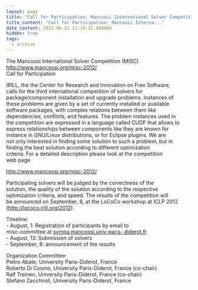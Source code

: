```yaml
---
layout: page
title: "Call for Participation: Mancoosi International Solver Competition"
title_content: "Call for Participation: Mancoosi Interna..."
date_content: 2012-06-22 11:19:21.000000
hidden: true
tags:
  - archive
---
```

The Mancoosi International Solver Competition (MISC)  
<http://www.mancoosi.org/misc-2012/>  
Call for Participation  
  
  
IRILL, the the Center for Research and Innovation on Free Software,  
calls for the third international competition of solvers for  
package/component installation and upgrade problems. Instances of  
these problems are given by a set of currently installed or available  
software packages, with complex relations between them like  
dependencies, conflicts, and features. The problem instances used in  
the competition are expressed in a language called CUDF that allows to  
express relationships between components like they are known for  
instance in GNU/Linux distributions, or for Eclipse plugins. We are  
not only interested in finding some solution to such a problem, but in  
finding the best solution according to different optimization  
criteria. For a detailed description please look at the competition  
web page  
  
<http://www.mancoosi.org/misc-2012/>  
  
Participating solvers will be judged by the correctness of the  
solution, the quality of the solution according to the respective  
optimization criteria, and speed. The results of the competition will  
be announced on September, 8, at the LoCoCo workshop at ICLP 2012  
(<http://lococo.irill.org/2012>).  
  
  
Timeline:  
\- August, 1: Registration of participants by email to  
misc-committee at [sympa.mancoosi.univ-paris-
diderot.fr](http://sympa.mancoosi.univ-paris-diderot.fr/)  
\- August, 13: Submission of solvers  
\- September, 8: announcement of the results  
  
  
Organization Committee:  
Pietro Abate, University Paris-Diderot, France  
Roberto Di Cosmo, University Paris-Diderot, France (co-chair)  
Ralf Treinen, University Paris-Diderot, France (co-chair)  
Stefano Zacchiroli, University Paris-Diderot, France

